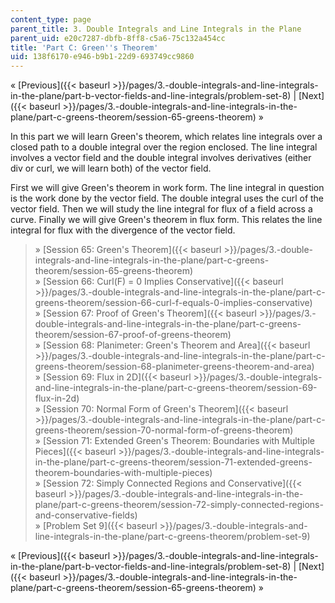 ```yaml
---
content_type: page
parent_title: 3. Double Integrals and Line Integrals in the Plane
parent_uid: e20c7287-dbfb-8ff8-c5a6-75c132a454cc
title: 'Part C: Green''s Theorem'
uid: 138f6170-e946-b9b1-22d9-693749cc9860
---
```


« [Previous]({{< baseurl >}}/pages/3.-double-integrals-and-line-integrals-in-the-plane/part-b-vector-fields-and-line-integrals/problem-set-8) | [Next]({{< baseurl >}}/pages/3.-double-integrals-and-line-integrals-in-the-plane/part-c-greens-theorem/session-65-greens-theorem) »

In this part we will learn Green's theorem, which relates line integrals over a closed path to a double integral over the region enclosed. The line integral involves a vector field and the double integral involves derivatives (either div or curl, we will learn both) of the vector field.

First we will give Green's theorem in work form. The line integral in question is the work done by the vector field. The double integral uses the curl of the vector field. Then we will study the line integral for flux of a field across a curve. Finally we will give Green's theorem in flux form. This relates the line integral for flux with the divergence of the vector field.

> » [Session 65: Green's Theorem]({{< baseurl >}}/pages/3.-double-integrals-and-line-integrals-in-the-plane/part-c-greens-theorem/session-65-greens-theorem)  
> » [Session 66: Curl(F) = 0 Implies Conservative]({{< baseurl >}}/pages/3.-double-integrals-and-line-integrals-in-the-plane/part-c-greens-theorem/session-66-curl-f-equals-0-implies-conservative)  
> » [Session 67: Proof of Green's Theorem]({{< baseurl >}}/pages/3.-double-integrals-and-line-integrals-in-the-plane/part-c-greens-theorem/session-67-proof-of-greens-theorem)  
> » [Session 68: Planimeter: Green's Theorem and Area]({{< baseurl >}}/pages/3.-double-integrals-and-line-integrals-in-the-plane/part-c-greens-theorem/session-68-planimeter-greens-theorem-and-area)  
> » [Session 69: Flux in 2D]({{< baseurl >}}/pages/3.-double-integrals-and-line-integrals-in-the-plane/part-c-greens-theorem/session-69-flux-in-2d)  
> » [Session 70: Normal Form of Green's Theorem]({{< baseurl >}}/pages/3.-double-integrals-and-line-integrals-in-the-plane/part-c-greens-theorem/session-70-normal-form-of-greens-theorem)  
> » [Session 71: Extended Green's Theorem: Boundaries with Multiple Pieces]({{< baseurl >}}/pages/3.-double-integrals-and-line-integrals-in-the-plane/part-c-greens-theorem/session-71-extended-greens-theorem-boundaries-with-multiple-pieces)  
> » [Session 72: Simply Connected Regions and Conservative]({{< baseurl >}}/pages/3.-double-integrals-and-line-integrals-in-the-plane/part-c-greens-theorem/session-72-simply-connected-regions-and-conservative-fields)  
> » [Problem Set 9]({{< baseurl >}}/pages/3.-double-integrals-and-line-integrals-in-the-plane/part-c-greens-theorem/problem-set-9)

« [Previous]({{< baseurl >}}/pages/3.-double-integrals-and-line-integrals-in-the-plane/part-b-vector-fields-and-line-integrals/problem-set-8) | [Next]({{< baseurl >}}/pages/3.-double-integrals-and-line-integrals-in-the-plane/part-c-greens-theorem/session-65-greens-theorem) »